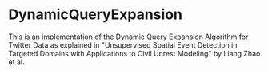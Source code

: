 # DynamicQueryExpansion
This is an implementation of the Dynamic Query Expansion Algorithm for Twitter Data as explained in "Unsupervised Spatial Event Detection in Targeted Domains with Applications to Civil Unrest Modeling" by Liang Zhao et al.
